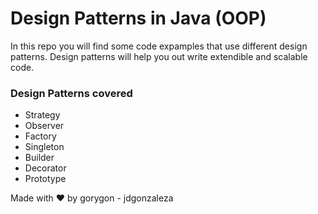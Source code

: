# Design Patterns in Java (OOP)

In this repo you will find some code expamples that use different design patterns.
Design patterns will help you out write extendible and scalable code.

### Design Patterns covered

* Strategy
* Observer
* Factory
* Singleton
* Builder
* Decorator
* Prototype


Made with ❤️ by gorygon - jdgonzaleza 